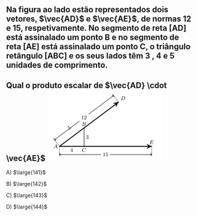 ## Na figura ao lado estão representados dois vetores, $\vec{AD}$ e $\vec{AE}$, de normas 12 e 15, respetivamente. No segmento de reta [AD] está assinalado um ponto B e no segmento de reta [AE] está assinalado um ponto C, o triângulo retângulo [ABC] e os seus lados têm 3 , 4 e 5 unidades de comprimento.

## Qual o produto escalar de $\vec{AD} \cdot \vec{AE}$ ![Alt text](image.png)

A) $\large{141}$

B) $\large{142}$

C) $\large{143}$

D) $\large{144}$



